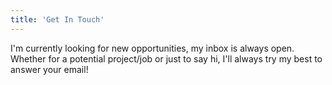 ```yaml
---
title: 'Get In Touch'
---
```


I'm currently looking for new opportunities, my inbox is always open. Whether for a potential project/job or just to say hi, I'll always try my best to answer your email!
